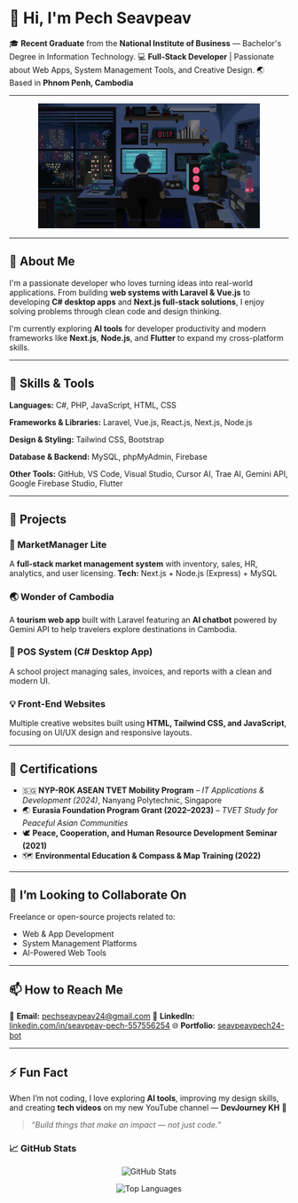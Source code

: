 # 👋 Hi, I'm Pech Seavpeav

🎓 **Recent Graduate** from the **National Institute of Business** — Bachelor's Degree in Information Technology.
💻 **Full-Stack Developer** | Passionate about Web Apps, System Management Tools, and Creative Design.
🌏 Based in **Phnom Penh, Cambodia**

---

<p align="center">
  <img src="assets/profile.gif" alt="Hi there!" width="400"/>
</p>

---

## 🧠 About Me

I'm a passionate developer who loves turning ideas into real-world applications.
From building **web systems with Laravel & Vue.js** to developing **C# desktop apps** and **Next.js full-stack solutions**, I enjoy solving problems through clean code and design thinking.

I'm currently exploring **AI tools** for developer productivity and modern frameworks like **Next.js**, **Node.js**, and **Flutter** to expand my cross-platform skills.

---

## 🚀 Skills & Tools

**Languages:**
C#, PHP, JavaScript, HTML, CSS

**Frameworks & Libraries:**
Laravel, Vue.js, React.js, Next.js, Node.js

**Design & Styling:**
Tailwind CSS, Bootstrap

**Database & Backend:**
MySQL, phpMyAdmin, Firebase

**Other Tools:**
GitHub, VS Code, Visual Studio, Cursor AI, Trae AI, Gemini API, Google Firebase Studio, Flutter

---

## 🧩 Projects

### 🏪 MarketManager Lite

A **full-stack market management system** with inventory, sales, HR, analytics, and user licensing.
**Tech:** Next.js + Node.js (Express) + MySQL

### 🌏 Wonder of Cambodia

A **tourism web app** built with Laravel featuring an **AI chatbot** powered by Gemini API to help travelers explore destinations in Cambodia.

### 💼 POS System (C# Desktop App)

A school project managing sales, invoices, and reports with a clean and modern UI.

### 💡 Front-End Websites

Multiple creative websites built using **HTML, Tailwind CSS, and JavaScript**, focusing on UI/UX design and responsive layouts.

---

## 📜 Certifications

* 🇸🇬 **NYP-ROK ASEAN TVET Mobility Program** – *IT Applications & Development (2024)*, Nanyang Polytechnic, Singapore
* 🌏 **Eurasia Foundation Program Grant (2022–2023)** – *TVET Study for Peaceful Asian Communities*
* 🕊️ **Peace, Cooperation, and Human Resource Development Seminar (2021)**
* 🗺️ **Environmental Education & Compass & Map Training (2022)**

---

## 🤝 I’m Looking to Collaborate On

Freelance or open-source projects related to:

* Web & App Development
* System Management Platforms
* AI-Powered Web Tools

---

## 📫 How to Reach Me

📧 **Email:** [pechseavpeav24@gmail.com](mailto:pechseavpeav24@gmail.com)
💼 **LinkedIn:** [linkedin.com/in/seavpeav-pech-557556254](https://www.linkedin.com/in/seavpeav-pech-557556254/)
🌐 **Portfolio:** [seavpeavpech24-bot](seavpeavpech24-bot.github.io)

---

## ⚡ Fun Fact

When I’m not coding, I love exploring **AI tools**, improving my design skills, and creating **tech videos** on my new YouTube channel — **DevJourney KH** 🎥

> *“Build things that make an impact — not just code.”*

### 📈 GitHub Stats
<p align="center">
  <img src="https://github-readme-stats.vercel.app/api?username=seavpeavpech24-bot&show_icons=true&theme=tokyonight" alt="GitHub Stats" />
</p>

<p align="center">
  <img src="https://github-readme-stats.vercel.app/api/top-langs?username=seavpeavpech24-bot&layout=compact&theme=tokyonight" alt="Top Languages" />
</p>

